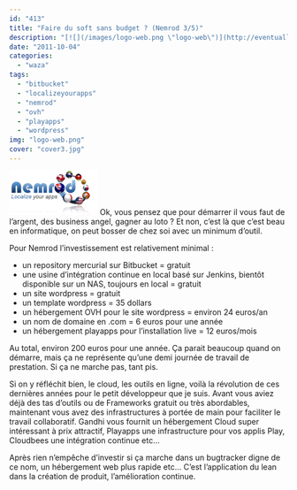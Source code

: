```yaml
---
id: "413"
title: "Faire du soft sans budget ? (Nemrod 3/5)"
description: "[![](/images/logo-web.png \"logo-web\")](http://eventuallycoding.com/wp-content/uploads/2011/10/logo-web.png) Ok, vous pensez que pour démarrer il vous ..."
date: "2011-10-04"
categories: 
  - "waza"
tags: 
  - "bitbucket"
  - "localizeyourapps"
  - "nemrod"
  - "ovh"
  - "playapps"
  - "wordpress"
img: "logo-web.png"
cover: "cover3.jpg"
---
```


[![](/images/logo-web.png "logo-web")](http://eventuallycoding.com/wp-content/uploads/2011/10/logo-web.png) Ok, vous pensez que pour démarrer il vous faut de l’argent, des business angel, gagner au loto ? Et non, c’est là que c’est beau en informatique, on peut bosser de chez soi avec un minimum d’outil.

Pour Nemrod l’investissement est relativement minimal :

- un repository mercurial sur Bitbucket = gratuit
- une usine d’intégration continue en local basé sur Jenkins, bientôt disponible sur un NAS, toujours en local = gratuit
- un site wordpress = gratuit
- un template wordpress = 35 dollars
- un hébergement OVH pour le site wordpress = environ 24 euros/an
- un nom de domaine en .com = 6 euros pour une année
- un hébergement playapps pour l’installation live = 12 euros/mois

Au total, environ 200 euros pour une année. Ça parait beaucoup quand on démarre, mais ça ne représente qu’une demi journée de travail de prestation. Si ça ne marche pas, tant pis.

Si on y réfléchit bien, le cloud, les outils en ligne, voilà la révolution de ces dernières années pour le petit développeur que je suis. Avant vous aviez déjà des tas d’outils ou de Frameworks gratuit ou très abordables, maintenant vous avez des infrastructures à portée de main pour faciliter le travail collaboratif. Gandhi vous fournit un hébergement Cloud super intéressant à prix attractif, Playapps une infrastructure pour vos applis Play, Cloudbees une intégration continue etc...

Après rien n’empêche d’investir si ça marche dans un bugtracker digne de ce nom, un hébergement web plus rapide etc... C’est l’application du lean dans la création de produit, l’amélioration continue.
